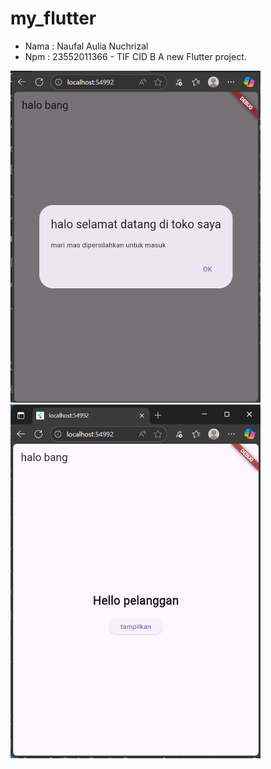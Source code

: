 # my_flutter
- Nama : Naufal Aulia Nuchrizal
- Npm : 23552011366 - TIF CID B
A new Flutter project.

<img src="https://github.com/naufal-aulia-nuchrizal/widget_dasar_benar/blob/main/Screenshot%202025-10-31%20194142.png" width="400">
<img src="https://github.com/naufal-aulia-nuchrizal/widget_dasar_benar/blob/main/Screenshot%202025-10-31%20194124.png" width="400">
